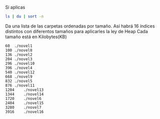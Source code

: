 Si aplicas

```bash
ls | du | sort -n
```

Da una lista de las carpetas ordenadas por tamaño. Así habrá 16 índices distintos con diferentos tamaños para aplicarles la ley de Heap
Cada tamaño está en Kilobytes(KB)

```
60	./novel1
100	./novel8
136	./novel2
204	./novel3
296	./novel10
396	./novel4
540	./novel12
668	./novel9
832	./novel5
876	./novel11
1204	./novel13
1344	./novel14
1720	./novel6
2404	./novel15
3280	./novel7
3916	./novel16
```
